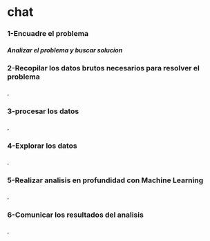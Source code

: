 # chat
<h3>1-Encuadre el problema</h3>
<h5>Analizar el problema y buscar solucion</h5>
<h3>2-Recopilar los datos brutos necesarios para resolver el problema</h3>
<h5>.</h5>
<h3>3-procesar los datos</h3>
<h5>.</h5>
<h3>4-Explorar los datos</h3>
<h5>.</h5>
<h3>5-Realizar analisis en profundidad con Machine Learning</h3>
<h5>.</h5>
<h3>6-Comunicar los resultados del analisis</h3>
<h5>.</h5>
